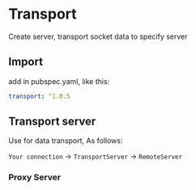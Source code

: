 # Transport

Create server, transport socket data to specify server

## Import

add in pubspec.yaml, like this:

```yaml
transport: ^1.0.5
```

## Transport server

Use for data transport, As follows:

`Your connection` ->  `TransportServer` -> `RemoteServer`

### Proxy Server

